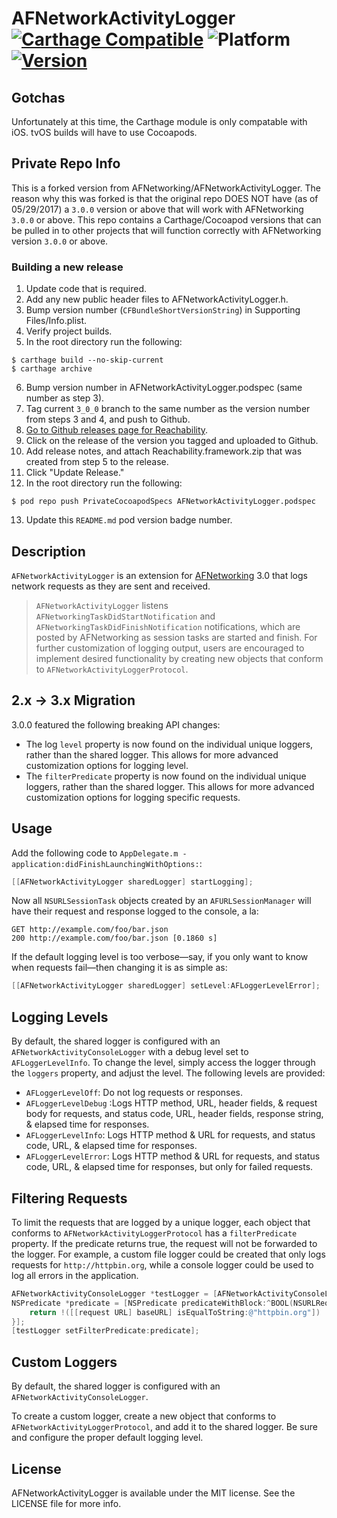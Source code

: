 # AFNetworkActivityLogger [![Carthage Compatible](https://img.shields.io/badge/Carthage-compatible-4BC51D.svg?style=flat)](https://github.com/Carthage/Carthage) ![Platform](https://img.shields.io/badge/platform-iOS%20%7C%20tvOS-lightgrey.svg) [![Version](https://img.shields.io/badge/pod-3.0.1-blue.svg)](https://github.com/Madefire/Specs/tree/master/AFNetworkActivityLogger/)

## Gotchas

Unfortunately at this time, the Carthage module is only compatable with iOS. tvOS builds will have to use Cocoapods.

## Private Repo Info

This is a forked version from AFNetworking/AFNetworkActivityLogger.  The reason why this was forked is that the original repo DOES NOT have (as of 05/29/2017) a `3.0.0` version or above that will work with AFNetworking `3.0.0` or above.  This repo contains a Carthage/Cocoapod versions that can be pulled in to other projects that will function correctly with AFNetworking version `3.0.0` or above.

### Building a new release

1. Update code that is required.
2. Add any new public header files to AFNetworkActivityLogger.h.
3. Bump version number (`CFBundleShortVersionString`) in Supporting Files/Info.plist.
4. Verify project builds.
5. In the root directory run the following:
  
`$ carthage build --no-skip-current`  
`$ carthage archive`  

6. Bump version number in AFNetworkActivityLogger.podspec (same number as step 3).
7. Tag current `3_0_0` branch to the same number as the version number from steps 3 and 4, and push to Github.
8. [Go to Github releases page for Reachability](https://github.com/Madefire/Reachability/releases).
9. Click on the release of the version you tagged and uploaded to Github.
10. Add release notes, and attach Reachability.framework.zip that was created from step 5 to the release.
11. Click "Update Release."
12. In the root directory run the following:  
  
`$ pod repo push PrivateCocoapodSpecs AFNetworkActivityLogger.podspec`
  
13. Update this `README.md` pod version badge number.

## Description

`AFNetworkActivityLogger` is an extension for [AFNetworking](http://github.com/AFNetworking/AFNetworking/) 3.0 that logs network requests as they are sent and received.

> `AFNetworkActivityLogger` listens `AFNetworkingTaskDidStartNotification` and `AFNetworkingTaskDidFinishNotification` notifications, which are posted by AFNetworking as session tasks are started and finish. For further customization of logging output, users are encouraged to implement desired functionality by creating new objects that conform to `AFNetworkActivityLoggerProtocol`.

## 2.x -> 3.x Migration
3.0.0 featured the following breaking API changes:

* The log `level` property is now found on the individual unique loggers, rather than the shared logger. This allows for more advanced customization options for logging level.
* The `filterPredicate` property is now found on the individual unique loggers, rather than the shared logger. This allows for more advanced customization options for logging specific requests.

## Usage

Add the following code to `AppDelegate.m -application:didFinishLaunchingWithOptions:`:

``` objective-c
[[AFNetworkActivityLogger sharedLogger] startLogging];
```

Now all `NSURLSessionTask` objects created by an `AFURLSessionManager` will have their request and response logged to the console, a la:

```
GET http://example.com/foo/bar.json
200 http://example.com/foo/bar.json [0.1860 s]
```

If the default logging level is too verbose—say, if you only want to know when requests fail—then changing it is as simple as:

``` objective-c
[[AFNetworkActivityLogger sharedLogger] setLevel:AFLoggerLevelError];
```

## Logging Levels
By default, the shared logger is configured with an `AFNetworkActivityConsoleLogger` with a debug level set to `AFLoggerLevelInfo`. To change the level, simply access the logger through the `loggers` property, and adjust the level. The following levels are provided:

 * `AFLoggerLevelOff`: Do not log requests or responses.
 * `AFLoggerLevelDebug` :Logs HTTP method, URL, header fields, & request body for requests, and status code, URL, header fields, response string, & elapsed time for responses.
 * `AFLoggerLevelInfo`: Logs HTTP method & URL for requests, and status code, URL, & elapsed time for responses.
 * `AFLoggerLevelError`: Logs HTTP method & URL for requests, and status code, URL, & elapsed time for responses, but only for failed requests.

## Filtering Requests
To limit the requests that are logged by a unique logger, each object that conforms to `AFNetworkActivityLoggerProtocol` has a `filterPredicate` property. If the predicate returns true, the request will not be forwarded to the logger. For example, a custom file logger could be created that only logs requests for `http://httpbin.org`, while a console logger could be used to log all errors in the application.

```Objective-C
AFNetworkActivityConsoleLogger *testLogger = [AFNetworkActivityConsoleLogger new];
NSPredicate *predicate = [NSPredicate predicateWithBlock:^BOOL(NSURLRequest *  _Nonnull request, NSDictionary<NSString *,id> * _Nullable bindings) {
    return !([[request URL] baseURL] isEqualToString:@"httpbin.org"])
}];
[testLogger setFilterPredicate:predicate];
```    

## Custom Loggers
By default, the shared logger is configured with an `AFNetworkActivityConsoleLogger`.

To create a custom logger, create a new object that conforms to `AFNetworkActivityLoggerProtocol`, and add it to the shared logger. Be sure and configure the proper default logging level.

## License

AFNetworkActivityLogger is available under the MIT license. See the LICENSE file for more info.
